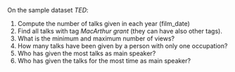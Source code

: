 On the sample dataset *TED*:

1.  Compute the number of talks given in each year (film_date)
1.  Find all talks with tag *MacArthur grant* (they can have also other tags).
1.  What is the minimum and maximum number of views?
1.  How many talks have been given by a person with only one occupation?
1.  Who has given the most talks as main speaker?
1.  Who has given the talks for the most time as main speaker?
